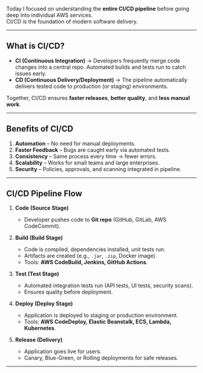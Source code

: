 Today I focused on understanding the **entire CI/CD pipeline** before going deep into individual AWS services.  
CI/CD is the foundation of modern software delivery.

---

## What is CI/CD?
- **CI (Continuous Integration)** → Developers frequently merge code changes into a central repo. Automated builds and tests run to catch issues early.  
- **CD (Continuous Delivery/Deployment)** → The pipeline automatically delivers tested code to production (or staging) environments.  

Together, CI/CD ensures **faster releases**, **better quality**, and **less manual work**.

---

## Benefits of CI/CD
1. **Automation** – No need for manual deployments.  
2. **Faster Feedback** – Bugs are caught early via automated tests.  
3. **Consistency** – Same process every time → fewer errors.  
4. **Scalability** – Works for small teams and large enterprises.  
5. **Security** – Policies, approvals, and scanning integrated in pipeline.  

---

## CI/CD Pipeline Flow

1. **Code (Source Stage)**  
   - Developer pushes code to **Git repo** (GitHub, GitLab, AWS CodeCommit).  

2. **Build (Build Stage)**  
   - Code is compiled, dependencies installed, unit tests run.  
   - Artifacts are created (e.g., `.jar`, `.zip`, Docker image).  
   - Tools: **AWS CodeBuild, Jenkins, GitHub Actions**.  

3. **Test (Test Stage)**  
   - Automated integration tests run (API tests, UI tests, security scans).  
   - Ensures quality before deployment.  

4. **Deploy (Deploy Stage)**  
   - Application is deployed to staging or production environment.  
   - Tools: **AWS CodeDeploy, Elastic Beanstalk, ECS, Lambda, Kubernetes**.  

5. **Release (Delivery)**  
   - Application goes live for users.  
   - Canary, Blue-Green, or Rolling deployments for safe releases.  

---

